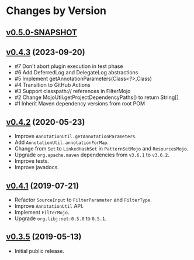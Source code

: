 # Changes by Version

## [v0.5.0-SNAPSHOT](https://github.com/libj/util/compare/a77a72f24b5b66bf63b9340b440008e45afc203a..HEAD)

## [v0.4.3](https://github.com/openjax/maven/compare/b2f8348bd4204551138ab972d3b7c9a60c76db54..a77a72f24b5b66bf63b9340b440008e45afc203a) (2023-09-20)
* #7 Don't abort plugin execution in test phase
* #6 Add DeferredLog and DelegateLog abstractions
* #5 Implement getAnnotationParameters(Class<?>,Class<Annotation>)
* #4 Transition to GitHub Actions
* #3 Support classpath:// references in FilterMojo
* #2 Change MojoUtil.getProjectDependencyPaths() to return String[]
* #1 Inherit Maven dependency versions from root POM

## [v0.4.2](https://github.com/openjax/maven/compare/c79e67b4bd2dda4c14d69bfeda3383b47669be52..b2f8348bd4204551138ab972d3b7c9a60c76db54) (2020-05-23)
* Improve `AnnotationUtil.getAnnotationParameters`.
* Add `AnnotationUtil.annotationForMap`.
* Change from `Set` to `LinkedHashSet` in `PatternSetMojo` and `ResourcesMojo`.
* Upgrade `org.apache.maven` dependencies from `v3.6.1` to `v3.6.2`.
* Improve tests.
* Improve javadocs.

## [v0.4.1](https://github.com/openjax/maven/compare/c44482eacf51e5005daca94c779eb9000b60dbd7..c79e67b4bd2dda4c14d69bfeda3383b47669be52) (2019-07-21)
* Refactor `SourceInput` to `FilterParameter` and `FilterType`.
* Improve `AnnotationUtil` API.
* Implement `FilterMojo`.
* Upgrade `org.libj:net:0.5.0` to `0.5.1`.

## [v0.3.5](https://github.com/entinae/pom/compare/0a1e4a0c7b2a5c5eaa27ddb397171b9ad8106f7d..c44482eacf51e5005daca94c779eb9000b60dbd7) (2019-05-13)
* Initial public release.